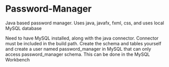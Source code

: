 # Password-Manager
Java based password manager. Uses java, javafx, fxml, css, and uses local MySQL database

Need to have MySQL installed, along with the java connector. Connector must be included in the build path.
Create the schema and tables yourself and create a user named password_manager in MySQL that can only 
access password_manager schema. This can be done in the MySQL Workbench
